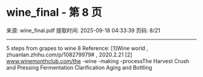 # wine_final - 第 8 页

来源: wine_final.pdf
提取时间: 2025-09-18 04:33:39
页码: 8/21

---

5 steps from grapes to wine
8
Reference:
[1]Wine world , zhuanlan.zhihu.com/p/108279979# , 2020.2.21
[2] www.winemonthclub.com/the -wine -making -processThe Harvest
Crush and Pressing
Fermentation
Clarification
Aging and Bottling